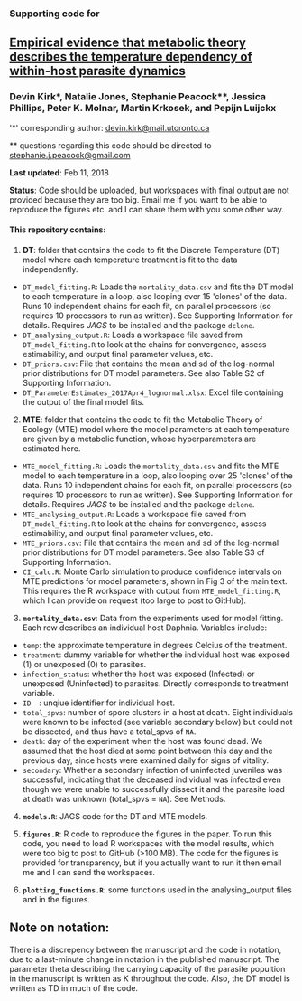 ### Supporting code for 
## [Empirical evidence that metabolic theory describes the temperature dependency of within-host parasite dynamics](http://journals.plos.org/plosbiology/article?id=10.1371/journal.pbio.2004608 "Link to article")  
### Devin Kirk*, Natalie Jones, Stephanie Peacock**, Jessica Phillips, Peter K. Molnar, Martin Krkosek, and Pepijn Luijckx
 '*' corresponding author: devin.kirk@mail.utoronto.ca

** questions regarding this code should be directed to stephanie.j.peacock@gmail.com

**Last updated**: Feb 11, 2018

**Status**: Code should be uploaded, but workspaces with final output are not provided because they are too big. Email me if you want to be able to reproduce the figures etc. and I can share them with you some other way.

#### This repository contains:

1. **DT**: folder that contains the code to fit the Discrete Temperature (DT) model where each temperature treatment is fit to the data independently. 
 - `DT_model_fitting.R`: Loads the `mortality_data.csv` and fits the DT model to each temperature in a loop, also looping over 15 'clones' of the data. Runs 10 independent chains for each fit, on parallel processors (so requires 10 processors to run as written). See Supporting Information for details. Requires *JAGS* to be installed and the package `dclone`.
 - `DT_analysing_output.R`: Loads a workspace file saved from `DT_model_fitting.R` to look at the chains for convergence, assess estimability, and output final parameter values, etc.
 - `DT_priors.csv`: File that contains the mean and sd of the log-normal prior distributions for DT model parameters. See also Table S2 of Supporting Information.
 - `DT_ParameterEstimates_2017Apr4_lognormal.xlsx`: Excel file containing the output of the final model fits.

2. **MTE**: folder that contains the code to fit the Metabolic Theory of Ecology (MTE) model where the model parameters at each temperature are given by a metabolic function, whose hyperparameters are estimated here.
- `MTE_model_fitting.R`: Loads the `mortality_data.csv` and fits the MTE model to each temperature in a loop, also looping over 25 'clones' of the data. Runs 10 independent chains for each fit, on parallel processors (so requires 10 processors to run as written). See Supporting Information for details. Requires *JAGS* to be installed and the package `dclone`.
- `MTE_analysing_output.R`: Loads a workspace file saved from `DT_model_fitting.R` to look at the chains for convergence, assess estimability, and output final parameter values, etc.
- `MTE_priors.csv`: File that contains the mean and sd of the log-normal prior distributions for DT model parameters. See also Table S3 of Supporting Information.
 - `CI_calc.R`: Monte Carlo simulation to produce confidence intervals on MTE predictions for model parameters, shown in Fig 3 of the main text. This requires the R workspace with output from `MTE_model_fitting.R`, which I can provide on request (too large to post to GitHub).

3. **`mortality_data.csv`**: Data from the experiments used for model fitting. Each row describes an individual host Daphnia. Variables include:
 - `temp`: the approximate temperature in degrees Celcius of the treatment.
- `treatment`: dummy variable for whether the individual host was exposed (1) or unexposed (0) to parasites.
- `infection_status`: whether the host was exposed (Infected) or unexposed (Uninfected) to parasites. Directly corresponds to treatment variable.
- `ID  `: unqiue identifier for individual host.
- `total_spvs`: number of spore clusters in a host at death. Eight individuals were known to be infected (see variable secondary below) but could not be dissected, and thus have a total_spvs of `NA`.
- `death`: day of the experiment when the host was found dead. We assumed that the host died at some point between this day and the previous day, since hosts were examined daily for signs of vitality.
- `secondary`: Whether a secondary infection of uninfected juveniles was successful, indicating that the deceased individual was infected even though we were unable to successfully dissect it and the parasite load at death was unknown (total_spvs = `NA`). See Methods. 

4. **`models.R`**: JAGS code for the DT and MTE models.

5. **`figures.R`**: R code to reproduce the figures in the paper. To run this code, you need to load R workspaces with the model results, which were too big to post to GitHub (>100 MB). The code for the figures is provided for transparency, but if you actually want to run it then email me and I can send the workspaces.

6. **`plotting_functions.R`**: some functions used in the analysing_output files and in the figures.

## Note on notation:
There is a discrepency between the manuscript and the code in notation, due to a last-minute change in notation in the published manuscript. The parameter theta describing the carrying capacity of the parasite popultion in the manuscript is written as K throughout the code. Also, the DT model is written as TD in much of the code. 
